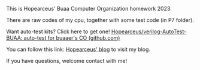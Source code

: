 This is Hopearceus' Buaa Computer Organization homework 2023.

There are raw codes of my cpu, together with some test code (in P7 folder).

Want auto-test kits? Click here to get one! [Hopearceus/verilog-AutoTest-BUAA: auto-test for buaaer's CO (github.com)](https://github.com/Hopearceus/verilog-AutoTest-BUAA)

You can follow this link: [Hopearceus' blog](https://hopearceus.github.io/) to visit my blog.

If you have questions, welcome contact with me!

